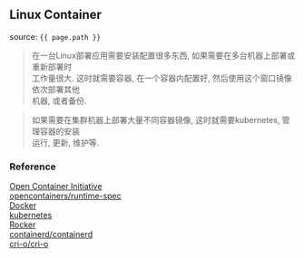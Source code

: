## Linux Container
source: `{{ page.path }}`

>  在一台Linux部署应用需要安装配置很多东西, 如果需要在多台机器上部署或重新部署时  
>工作量很大. 这时就需要容器, 在一个容器内配置好, 然后使用这个窗口镜像依次部署其他  
>机器, 或者备份.

>  如果需要在集群机器上部署大量不同容器镜像, 这时就需要kubernetes, 管理容器的安装  
>运行, 更新, 维护等.


### Reference
[Open Container Initiative](https://opencontainers.org/)  
[opencontainers/runtime-spec](https://github.com/opencontainers/runtime-spec)  
[Docker](https://www.docker.com/)  
[kubernetes](https://kubernetes.io/)  
[Rocker](https://rocket.rs/)  
[containerd/containerd](https://github.com/containerd/containerd)  
[cri-o/cri-o](https://github.com/cri-o/cri-o)  
